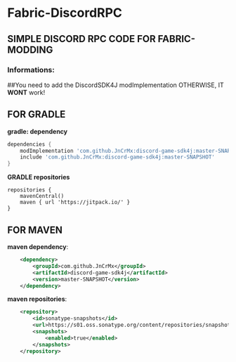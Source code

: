 # Fabric-DiscordRPC

<h2>SIMPLE DISCORD RPC CODE FOR FABRIC-MODDING</h2>

### Informations:

##You need to add the DiscordSDK4J modImplementation OTHERWISE, IT **WONT** work!

<h2>FOR GRADLE</h2>

**gradle: dependency**
```gradle
dependencies {
	modImplementation 'com.github.JnCrMx:discord-game-sdk4j:master-SNAPSHOT'
	include 'com.github.JnCrMx:discord-game-sdk4j:master-SNAPSHOT'
}
```

**GRADLE repositories**
```gradle:
repositories {
	mavenCentral()
	maven { url 'https://jitpack.io/' }
}
```

<h2>FOR MAVEN</h2>

**maven dependency**:
```xml
    <dependency>
        <groupId>com.github.JnCrMx</groupId>
        <artifactId>discord-game-sdk4j</artifactId>
        <version>master-SNAPSHOT</version>
    </dependency>
```
**maven repositories**:
```xml
    <repository>
        <id>sonatype-snapshots</id>
        <url>https://s01.oss.sonatype.org/content/repositories/snapshots/</url>
        <snapshots>
            <enabled>true</enabled>
        </snapshots>
    </repository>
```
